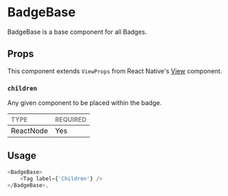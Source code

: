 # BadgeBase

BadgeBase is a base component for all Badges.

## Props

This component extends `ViewProps` from React Native's [View](https://reactnative.dev/docs/view) component.

### `children`

Any given component to be placed within the badge.

| <span style="color:gray;font-size:14px">TYPE</span> | <span style="color:gray;font-size:14px">REQUIRED</span> |
| :-------------------------------------------------- | :------------------------------------------------------ |
| ReactNode                                              | Yes                                                     |

## Usage

```javascript
<BadgeBase>
    <Tag label={'Children'} />
</BadgeBase>,
```